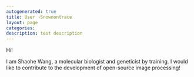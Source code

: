 ```yaml
---
autogenerated: true
title: User ›Snownontrace
layout: page
categories: 
description: test description
---
```


Hi!

I am Shaohe Wang, a molecular biologist and geneticist by training. I would like to contribute to the development of open-source image processing!
